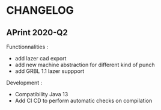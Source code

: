 # CHANGELOG

## APrint 2020-Q2

Functionnalities :

* add lazer cad export
* add new machine abstraction for different kind of punch
* add GRBL 1.1 lazer suppport


Development :

* Compatibility Java 13
* Add CI CD to perform automatic checks on compilation


